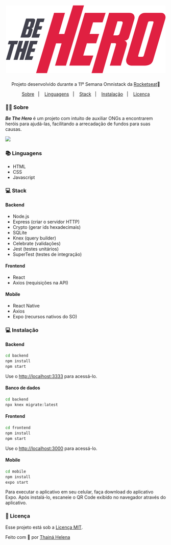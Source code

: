 <h1 align="center">
    <img src="frontend/src/assets/logo.svg">
</h1>

<p align="center">Projeto desenvolvido durante a 11º Semana Omnistack da <a href="https://rocketseat.com.br">Rocketseat</a>🚀</p>


<p align="center">
    <a href="#🦸‍♀️-sobre">Sobre</a>&nbsp;&nbsp;&nbsp;|&nbsp;&nbsp;&nbsp;
    <a href="#📚-linguagens">Linguagens</a>&nbsp;&nbsp;&nbsp;|&nbsp;&nbsp;&nbsp;
    <a href="#💻-stack">Stack</a>&nbsp;&nbsp;&nbsp;|&nbsp;&nbsp;&nbsp;
    <a href="#💻-instalação">Instalação</a>&nbsp;&nbsp;&nbsp;|&nbsp;&nbsp;&nbsp;
    <a href="#📃-licença">Licença</a>
</p>

### 🦸‍♀️ Sobre

***Be The Hero*** é um projeto com intuito de auxiliar ONGs a encontrarem heróis para ajudá-las, facilitando a arrecadação de fundos para suas causas. 

<p aling="center">
    <img src="https://ik.imagekit.io/r3bord7fnb/Teste2_I4HKsY_WE.png">
</p>

### 📚 Linguagens 

- HTML
- CSS
- Javascript

### 💻 Stack

#### Backend
- Node.js
- Express (criar o servidor HTTP)
- Crypto (gerar ids hexadecimais)
- SQLite
- Knex (query builder)
- Celebrate (validações)
- Jest (testes unitários)
- SuperTest (testes de integração)

#### Frontend
- React
- Axios (requisições na API)

#### Mobile
- React Native
- Axios
- Expo (recursos nativos do SO)

### 💻 Instalação

#### Backend

```bash
cd backend
npm install
npm start
```
Use o [http://localhost:3333](http://localhost:3333) para acessá-lo.

#### Banco de dados

```bash
cd backend
npx knex migrate:latest
```

#### Frontend

```bash
cd frontend
npm install
npm start
```

Use o [http://localhost:3000](http://localhost:3000) para acessá-lo.

#### Mobile

```bash
cd mobile
npm install
expo start
```

Para executar o aplicativo em seu celular, faça download do aplicativo Expo. Após instalá-lo, escaneie o QR Code exibido no navegador através do aplicativo.


### 📃 Licença

Esse projeto está sob a [Licença MIT](LICENSE.md).


Feito com 💜 por [Thainá Helena](https://github.com/Thainahc)


